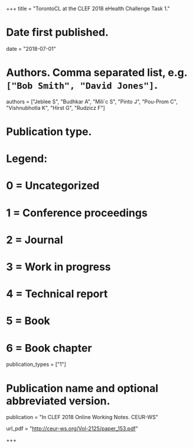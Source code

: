 +++
title = "TorontoCL at the CLEF 2018 eHealth Challenge Task 1."

# Date first published.
date = "2018-07-01"

# Authors. Comma separated list, e.g. `["Bob Smith", "David Jones"]`.
authors = ["Jeblee S", "Budhkar A", "Mili´c S", "Pinto J", "Pou-Prom C", "Vishnubhotla K", "Hirst G", "Rudzicz F"]

# Publication type.
# Legend:
# 0 = Uncategorized
# 1 = Conference proceedings
# 2 = Journal
# 3 = Work in progress
# 4 = Technical report
# 5 = Book
# 6 = Book chapter
publication_types = ["1"]

# Publication name and optional abbreviated version.
publication = "In CLEF 2018 Online Working Notes. CEUR-WS"

url_pdf = "http://ceur-ws.org/Vol-2125/paper_153.pdf"

+++
